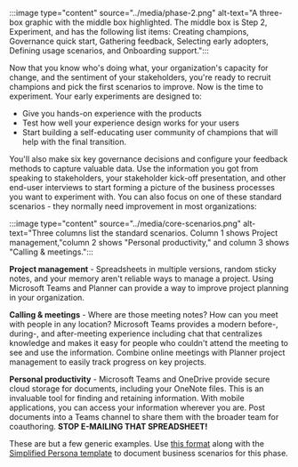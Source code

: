 :::image type="content" source="../media/phase-2.png" alt-text="A three-box graphic with the middle box highlighted. The middle box is Step 2, Experiment, and has the following list items: Creating champions, Governance quick start, Gathering feedback, Selecting early adopters, Defining usage scenarios, and Onboarding support.":::

Now that you know who's doing what, your organization's capacity for change, and the sentiment of your stakeholders, you're ready to recruit champions and pick the first scenarios to improve. Now is the time to experiment. Your early experiments are designed to:

- Give you hands-on experience with the products
- Test how well your experience design works for your users
- Start building a self-educating user community of champions that will help with the final transition.

You'll also make six key governance decisions and configure your feedback methods to capture valuable data. Use the information you got from speaking to stakeholders, your stakeholder kick-off presentation, and other end-user interviews to start forming a picture of the business processes you want to experiment with.  You can also focus on one of these standard scenarios - they normally need improvement in most organizations:

:::image type="content" source="../media/core-scenarios.png" alt-text="Three columns list the standard scenarios. Column 1 shows Project management,"column 2 shows "Personal productivity," and column 3 shows "Calling & meetings.":::

**Project management** - Spreadsheets in multiple versions, random sticky notes, and your memory aren't reliable ways to manage a project. Using Microsoft Teams and Planner can provide a  way to improve project planning in your organization.

**Calling & meetings** - Where are those meeting notes? How can you meet with people in any location? Microsoft Teams provides a modern before-, during-, and after-meeting experience including chat that centralizes knowledge and makes it easy for people who couldn't attend the meeting to see and use the information. Combine online meetings with Planner project management to easily track progress on key projects.

**Personal productivity** - Microsoft Teams and OneDrive provide secure cloud storage for documents, including your OneNote files. This is an invaluable tool for finding and retaining information. With mobile applications, you can access your information wherever you are. Post documents into a Teams channel to share them with the broader team for coauthoring. **STOP E-MAILING THAT SPREADSHEET!**

These are but a few generic examples. Use [this format](https://aka.ms/AAgs1mm) along with the [Simplified Persona template](https://aka.ms/AAgs9dx) to document business scenarios for this phase.
